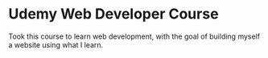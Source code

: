 # Udemy Web Developer Course
Took this course to learn web development, with the goal of building myself a website using what I learn.
